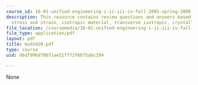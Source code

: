 ```yaml
---
course_id: 16-01-unified-engineering-i-ii-iii-iv-fall-2005-spring-2006
description: This resource contains review questions and answers based on uniaxial
  stress and strain, isotropic material, transverse isotropic, crystallography.
file_location: /coursemedia/16-01-unified-engineering-i-ii-iii-iv-fall-2005-spring-2006/d6df996d78071ae51ff72f6075abc194_mudzm20.pdf
file_type: application/pdf
layout: pdf
title: mudzm20.pdf
type: course
uid: d6df996d78071ae51ff72f6075abc194

---
```

None